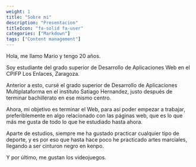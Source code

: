 ```yaml
---
weight: 1
title: "Sobre mi"
description: "Presentacion"
titleIcon: "fa-solid fa-user"
categories: ["Markdown"]
tags: ["Content management"]
---
```


Hola, me llamo Mario y tengo 20 años.

Soy estudiante del grado superior de Desarrollo de Aplicaciones Web en el CPIFP Los Enlaces, Zaragoza.

Anterior a esto, cursé el grado superior de Desarrollo de Aplicaciones Multiplataforma en el instituto Satiago Hernandez, justo después de terminar bachillerato en ese mismo centro.

Ahora, mi objetivo es terminar el Web, para así poder empezar a trabajar, preferiblemente en algo relacionado con las páginas web, que es lo que más me gusta de todo lo que he estudiado hasta ahora.

Aparte de estudios, siempre me ha gustado practicar cualquier tipo de deporte, y es por eso que hasta hace poco he practicado artes marciales, llegando a ser cinturon negro en kenpo.

Y por último, me gustan los videojuegos.



